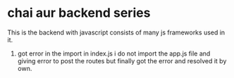 # chai aur backend series

This is the backend with javascript consists of many js frameworks used in it.

1. got error in the import in index.js i do not import the app.js file and giving error to post the routes but finally got the error and resolved it by own.
